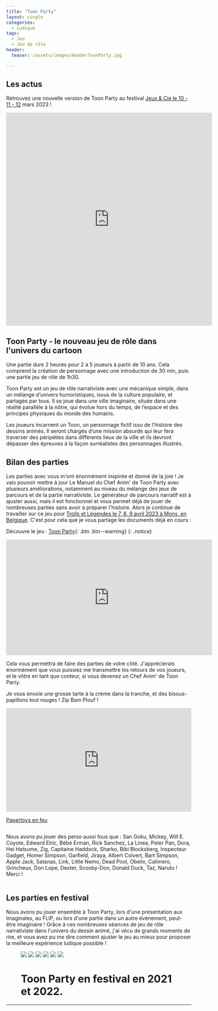 ```yaml
---
title: "Toon Party"
layout: single
categories:
  - Ludique
tags:
  - Jeu
  - Jeu de rôle
header:
  teaser: /assets/images/HeaderToonParty.jpg

---
```


## Les actus

Retrouvez une nouvelle version de Toon Party au festival [Jeux & Cie le 10 - 11 - 12](https://www.facebook.com/Jeux.et.Cie.Epinal/) mars 2023 !

<iframe src="https://www.instagram.com/toonpartyjdr/embed" width="560" height="580" frameborder="0"> </iframe>

## Toon Party - le nouveau jeu de rôle dans l'univers du cartoon

Une partie dure 2 heures pour 2 à 5 joueurs à partir de 10 ans. Cela comprend la création de personnage avec une introduction de 30 min, puis une partie jeu de rôle de 1h30.

Toon Party est un jeu de rôle narrativiste avec une mécanique simple, dans un mélange d’univers humoristiques, issus de la culture populaire, et partagés par tous. Il se joue dans une ville imaginaire, située dans une réalité parallèle à la nôtre, qui évolue hors du temps, de l’espace et des principes physiques du monde des humains.

Les joueurs incarnent un Toon, un personnage fictif issu de l’histoire des dessins animés. Il seront chargés d’une mission absurde qui leur fera traverser des péripéties dans différents lieux de la ville et ils devront dépasser des épreuves à la façon surréalistes des personnages illustrés.

## Bilan des parties

Les parties avec vous m'ont énormément inspirée et donné de la joie ! Je vais pouvoir mettre à jour Le Manuel du Chef Anim' de Toon Party avec plusieurs améliorations, notamment au niveau du mélange des jeux de parcours et de la partie narrativiste. Le générateur de parcours narratif est à ajuster aussi, mais il est fonctionnel et vous permet déjà de jouer de nombreuses parties sans avoir à préparer l'histoire. Alors je continue de travailler sur ce jeu pour <a href="https://trollsetlegendes.be/">Trolls et Légendes le 7, 8, 9 avril 2023 à Mons, en Belgique</a>. C'est pour cela que je vous partage les documents déjà en cours :

Découvre le jeu : [Toon Party](https://linktr.ee/toonparty){: .btn .btn--warning}
{: .notice} 

<iframe width="560" height="315" src="https://www.youtube.com/embed/2vdassjxGZk" title="YouTube video player" frameborder="0" allow="accelerometer; autoplay; clipboard-write; encrypted-media; gyroscope; picture-in-picture; web-share" allowfullscreen></iframe>

Cela vous permettra de faire des parties de votre côté. J'apprécierais énormément que vous puissiez me transmettre les retours de vos joueurs, et le vôtre en tant que conteur, si vous devenez un Chef Anim' de Toon Party.

Je vous envoie une grosse tarte à la crème dans la tranche, et des bisous-papillons tout rouges !
Zip Bam Plouf !

<div style="width:100%;height:0;padding-bottom:56%;position:relative;"><iframe src="https://giphy.com/embed/fexzZXL8hu6cAPsFRM" width="100%" height="100%" style="position:absolute" frameBorder="0" class="giphy-embed" allowFullScreen></iframe></div><p><a href="https://giphy.com/gifs/fexzZXL8hu6cAPsFRM">Papertoys en feu</a></p>

<img src="/assets/images/toonParty/toon7.jpg" alt="">

 Nous avons pu jouer des perso aussi fous que : San Goku, Mickey, Will E. Coyote, Edward Elric, Bébé Erman, Rick Sanchez, La Linea, Peter Pan, Dora, Hei Hatsume, Zig, Capitaine Haddock, Sharko, Bibi Blocksberg, Inspecteur Gadget, Homer Simpson, Garfield, Jiraya, Albert Colvert, Bart Simpson, Apple Jack, Satanas, Link, Little Nemo, Dead Pool, Obelix, Calimero, Grincheux, Don Lope, Dexter, Scooby-Doo, Donald Duck, Taz, Naruto ! Merci !

<img src="/assets/images/toonParty/fullToon.jpg" alt="">

## Les parties en festival

Nous avons pu jouer ensemble à Toon Party, lors d'une présentation aux Imaginales, au FLIP, ou lors d'une partie dans un autre événement, peut-être imaginaire ! Grâce à ces nombreuses séances de jeu de rôle narrativiste dans l'univers du dessin animé, j'ai vécu de grands moments de rire, et vous avez pu me dire comment ajuster le jeu au mieux pour proposer la meilleure expérience ludique possible !

<figure class="half">
 
  <a href="https://linktr.ee/toonparty">
  <img src="/assets/images/toonParty/toon5.jpg"></a>
 
  <a href="https://linktr.ee/toonparty">
  <img src="/assets/images/toonParty/toon1.jpg"></a>

  <a href="https://linktr.ee/toonparty">
  <img src="/assets/images/toonParty/toon2.jpeg"></a>

  <a href="https://linktr.ee/toonparty">
  <img src="/assets/images/toonParty/toon4.jpg"></a>

  <a href="https://linktr.ee/toonparty">
  <img src="/assets/images/toonParty/toon6.jpg"></a>

  <a href="https://linktr.ee/toonparty">
  <img src="/assets/images/toonParty/toon8.png"></a>


  <figcaption><h1>Toon Party en festival en 2021 et 2022.</h1></figcaption>
</figure>



---
